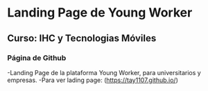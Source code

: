 # Landing Page de Young Worker

## Curso: IHC y Tecnologias Móviles

### Página de Github

-Landing Page de la plataforma Young Worker, para universitarios y empresas.
-Para ver lading page: (https://tay1107.github.io/)
